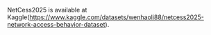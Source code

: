 NetCess2025 is available at Kaggle(https://www.kaggle.com/datasets/wenhaoli88/netcess2025-network-access-behavior-dataset).
